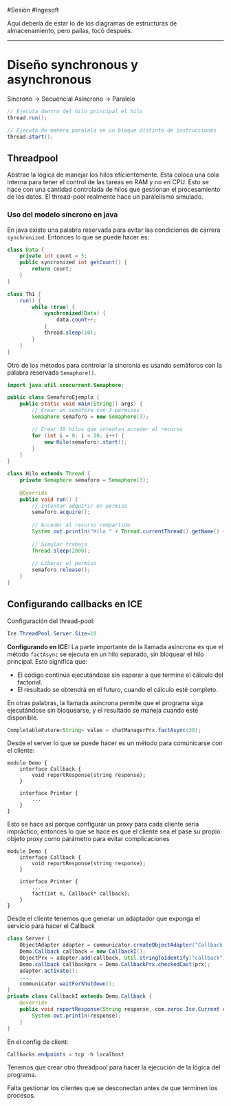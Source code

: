 #Sesión #Ingesoft 

Aquí debería de estar lo de los diagramas de estructuras de almacenamiento, pero pailas, tocó después.

---

# Diseño synchronous y asynchronous

Síncrono -> Secuencial
Asíncrono -> Paralelo

```Java
// Ejecuta dentro del hilo principal el hilo
thread.run();

// Ejecuta de manera paralela en un bloque distinto de instrucciones
thread.start();
```

## Threadpool

Abstrae la lógica de manejar los hilos eficientemente. Esta coloca una cola interna para tener el control de las tareas en RAM y no en CPU. Esto se hace con una cantidad controlada de hilos que gestionan el procesamiento de los datos. El thread-pool realmente hace un paralelismo simulado.

### Uso del modelo síncrono en java

En java existe una palabra reservada para evitar las condiciones de carrera `synchronized`. Entonces lo que se puede hacer es:

```Java
class Data {
	private int count = 5;
	public syncronized int getCount() {
		return count;
	}
}

class Th1 {
	run() {
		while (true) {
			synchronized(Data) {
				data.count++;
			}
			thread.sleep(10);
		}
	}
}
```

Otro de los métodos para controlar la sincronía es usando semáforos con la palabra reservada `Semaphore()`.

```Java
import java.util.concurrent.Semaphore;

public class SemaforoEjemplo {
    public static void main(String[] args) {
        // Crear un semáforo con 3 permisos
        Semaphore semaforo = new Semaphore(3);

        // Crear 10 hilos que intentan acceder al recurso
        for (int i = 0; i < 10; i++) {
            new Hilo(semaforo).start();
        }
    }
}

class Hilo extends Thread {
	private Semaphore semaforo = Semaphore(3);
	
	@Override
	public void run() {
		// Intentar adquirir un permiso
		semaforo.acquire();
	
		// Acceder al recurso compartido
		System.out.println("Hilo " + Thread.currentThread().getName() + " accedió al recurso");
	
		// Simular trabajo
		Thread.sleep(2000);
	
		// Liberar el permiso
		semaforo.release();
	}
}
```

## Configurando callbacks en ICE

Configuración del thread-pool:
```Java
Ice.ThreadPool.Server.Size=10
```

**Configurando en ICE:**
La parte importante de la llamada asíncrona es que el método `factAsync` se ejecuta en un hilo separado, sin bloquear el hilo principal. Esto significa que:
- El código continúa ejecutándose sin esperar a que termine el cálculo del factorial.
- El resultado se obtendrá en el futuro, cuando el cálculo esté completo.

En otras palabras, la llamada asíncrona permite que el programa siga ejecutándose sin bloquearse, y el resultado se maneja cuando esté disponible.
```Java
CompletableFuture<String> value = chatManagerPrx.factAsync(30);
```

Desde el server lo que se puede hacer es un método para comunicarse con el cliente:

```Ice
module Demo {
	interface Callback {
		void reportResponse(string response);
	}

	interface Printer {
		...
	}
}
```

Esto se hace así porque configurar un proxy para cada cliente sería impráctico, entonces lo que se hace es que el cliente sea el pase su propio objeto proxy como parámetro para evitar complicaciones

```Ice
module Demo {
	interface Callback {
		void reportResponse(string response);
	}

	interface Printer {
		...
		fact(int n, Callback* callback);
	}
}
```

Desde el cliente tenemos que generar un adaptador que exponga el servicio para hacer el Callback

```Java
class Server {
	ObjectAdapter adapter = communicator.createObjectAdapter("Callback.client");
	Demo.Callback callback = new CallbackI();
	ObjectPrx = adapter.add(callback, Util.stringToIdentify("callback"));
	Demo.callback callbackprx = Demo.CallbackPrx.checkedCast(prx);
	adapter.activate();
	...
	communicator.waitForShutdown();
}
private class CallbackI extends Demo.Callback {
	@override
	public void reportResponse(String response, com.zeroc.Ice.Current current) {
		System.out.println(response);
	}
}
```

En el config de client:
```Java
Callbacks.endpoints = tcp -h localhost
```

Tenemos que crear otro threadpool para hacer la ejecución de la lógica del programa.

Falta gestionar los clientes que se desconectan antes de que terminen los procesos.